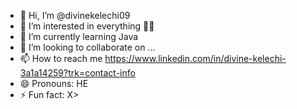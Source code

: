 - 👋 Hi, I’m @divinekelechi09
- 👀 I’m interested in everything 👐😊
- 🌱 I’m currently learning Java
- 💞️ I’m looking to collaborate on ...
- 📫 How to reach me https://www.linkedin.com/in/divine-kelechi-3a1a14259?trk=contact-info
- 😄 Pronouns: HE
- ⚡ Fun fact: X>

<!---
divinekelechi09/divinekelechi09 is a ✨ special ✨ repository because its `README.md` (this file) appears on your GitHub profile.
You can click the Preview link to take a look at your changes.
--->
